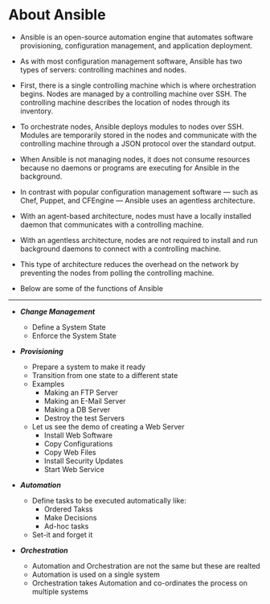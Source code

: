 # About Ansible

- Ansible is an open-source automation engine that automates software provisioning, configuration management, and application deployment.
- As with most configuration management software, Ansible has two types of servers: controlling machines and nodes.
- First, there is a single controlling machine which is where orchestration begins. Nodes are managed by a controlling machine over SSH. The controlling machine describes the location of nodes through its inventory.
- To orchestrate nodes, Ansible deploys modules to nodes over SSH. Modules are temporarily stored in the nodes and communicate with the controlling machine through a JSON protocol over the standard output.
- When Ansible is not managing nodes, it does not consume resources because no daemons or programs are executing for Ansible in the background.
- In contrast with popular configuration management software — such as Chef, Puppet, and CFEngine — Ansible uses an agentless architecture.
- With an agent-based architecture, nodes must have a locally installed daemon that communicates with a controlling machine.
- With an agentless architecture, nodes are not required to install and run background daemons to connect with a controlling machine.
- This type of architecture reduces the overhead on the network by preventing the nodes from polling the controlling machine.

- Below are some of the functions of Ansible
---

- ***Change Management***
	- Define a System State
	- Enforce the System State

- ***Provisioning***
	- Prepare a system to make it ready
	- Transition from one state to a different state
	- Examples
		- Making an FTP Server
		- Making an E-Mail Server
		- Making a DB Server
		- Destroy the test Servers
	- Let us see the demo of creating a Web Server
		- Install Web Software
		- Copy Configurations
		- Copy Web Files
		- Install Security Updates
		- Start Web Service

- ***Automation***
	- Define tasks to be executed automatically like:
		- Ordered Takss
		- Make Decisions
		- Ad-hoc tasks
	- Set-it and forget it

- ***Orchestration***
	- Automation and Orchestration are not the same but these are realted
	- Automation is used on a single system
	- Orchestration takes Automation and co-ordinates the process on multiple systems
